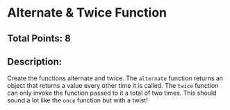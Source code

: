# Alternate & Twice Function

## Total Points: 8

## Description:

Create the functions alternate and twice. The `alternate` function returns an object that returns a value every other time it is called.  The `twice` function can only invoke the function passed to it a total of two times.   This should sound a lot like the `once` function but with a twist!
